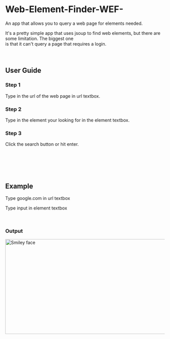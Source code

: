 # Web-Element-Finder-WEF-
An app that allows you to query a web page for elements needed. 

It's a pretty simple app that uses jsoup to find web elements, but there are some limitation. The biggest one<br>
is that it can't query a page that requires a login.<br>
<br>
<br>
<h2> User Guide</h2>
  <h3>Step 1</h3>
  <p>Type in the url of the web page in url textbox.</p>
  
  <h3>Step 2</h3>
  <p>Type in the element your looking for in the element textbox.</p>

  <h3>Step 3</h3>
  <p>Click the search button or hit enter.</p>
<br>
<br>
<br>
<br>
<h2>Example</h2>
<p>Type google.com in url textbox</p> 
<p>Type input in element textbox</p>
<br>
<h3>Output</h3>
<img src="https://user-images.githubusercontent.com/32919321/36941055-85ed8d58-1f20-11e8-9723-3ba882413a72.PNG" alt="Smiley face" height="300" width="650">
